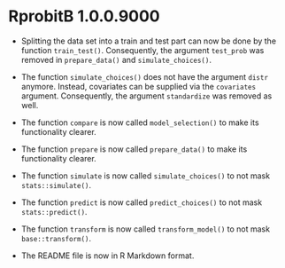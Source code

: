 # RprobitB 1.0.0.9000

* Splitting the data set into a train and test part can now be done by the function `train_test()`. Consequently, the argument `test_prob` was removed in `prepare_data()` and `simulate_choices()`.

* The function `simulate_choices()` does not have the argument `distr` anymore. Instead, covariates can be supplied via the `covariates` argument. Consequently, the argument `standardize` was removed as well.

* The function `compare` is now called `model_selection()` to make its functionality clearer.

* The function `prepare` is now called `prepare_data()` to make its functionality clearer.

* The function `simulate` is now called `simulate_choices()` to not mask `stats::simulate()`.

* The function `predict` is now called `predict_choices()` to not mask `stats::predict()`.

* The function `transform` is now called `transform_model()` to not mask `base::transform()`.

* The README file is now in R Markdown format.
